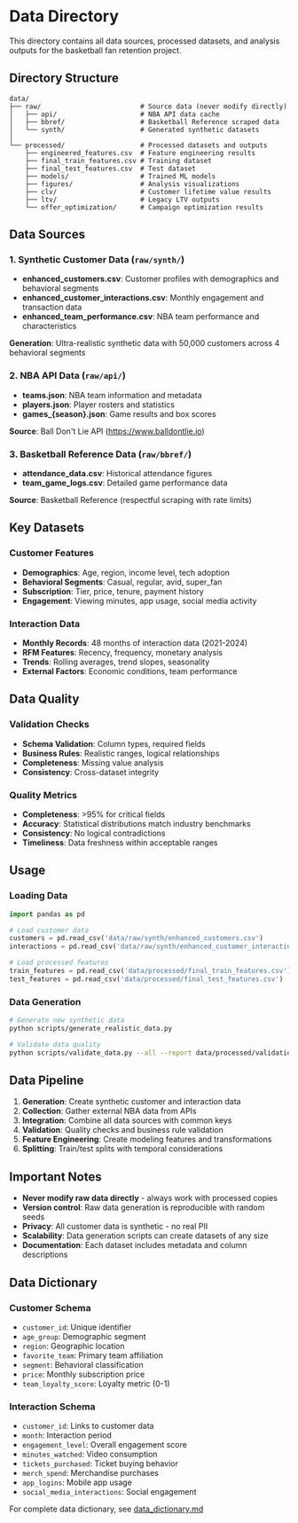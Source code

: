 # Data Directory

This directory contains all data sources, processed datasets, and analysis outputs for the basketball fan retention project.

## Directory Structure

```
data/
├── raw/                         # Source data (never modify directly)
│   ├── api/                     # NBA API data cache
│   ├── bbref/                   # Basketball Reference scraped data
│   └── synth/                   # Generated synthetic datasets
│
└── processed/                   # Processed datasets and outputs
    ├── engineered_features.csv  # Feature engineering results
    ├── final_train_features.csv # Training dataset
    ├── final_test_features.csv  # Test dataset
    ├── models/                  # Trained ML models
    ├── figures/                 # Analysis visualizations
    ├── clv/                     # Customer lifetime value results
    ├── ltv/                     # Legacy LTV outputs
    └── offer_optimization/      # Campaign optimization results
```

## Data Sources

### 1. Synthetic Customer Data (`raw/synth/`)
- **enhanced_customers.csv**: Customer profiles with demographics and behavioral segments
- **enhanced_customer_interactions.csv**: Monthly engagement and transaction data
- **enhanced_team_performance.csv**: NBA team performance and characteristics

**Generation**: Ultra-realistic synthetic data with 50,000 customers across 4 behavioral segments

### 2. NBA API Data (`raw/api/`)
- **teams.json**: NBA team information and metadata
- **players.json**: Player rosters and statistics
- **games_{season}.json**: Game results and box scores

**Source**: Ball Don't Lie API (https://www.balldontlie.io)

### 3. Basketball Reference Data (`raw/bbref/`)
- **attendance_data.csv**: Historical attendance figures
- **team_game_logs.csv**: Detailed game performance data

**Source**: Basketball Reference (respectful scraping with rate limits)

## Key Datasets

### Customer Features
- **Demographics**: Age, region, income level, tech adoption
- **Behavioral Segments**: Casual, regular, avid, super_fan
- **Subscription**: Tier, price, tenure, payment history
- **Engagement**: Viewing minutes, app usage, social media activity

### Interaction Data
- **Monthly Records**: 48 months of interaction data (2021-2024)
- **RFM Features**: Recency, frequency, monetary analysis
- **Trends**: Rolling averages, trend slopes, seasonality
- **External Factors**: Economic conditions, team performance

## Data Quality

### Validation Checks
- **Schema Validation**: Column types, required fields
- **Business Rules**: Realistic ranges, logical relationships
- **Completeness**: Missing value analysis
- **Consistency**: Cross-dataset integrity

### Quality Metrics
- **Completeness**: >95% for critical fields
- **Accuracy**: Statistical distributions match industry benchmarks
- **Consistency**: No logical contradictions
- **Timeliness**: Data freshness within acceptable ranges

## Usage

### Loading Data
```python
import pandas as pd

# Load customer data
customers = pd.read_csv('data/raw/synth/enhanced_customers.csv')
interactions = pd.read_csv('data/raw/synth/enhanced_customer_interactions.csv')

# Load processed features
train_features = pd.read_csv('data/processed/final_train_features.csv')
test_features = pd.read_csv('data/processed/final_test_features.csv')
```

### Data Generation
```bash
# Generate new synthetic data
python scripts/generate_realistic_data.py

# Validate data quality
python scripts/validate_data.py --all --report data/processed/validation/
```

## Data Pipeline

1. **Generation**: Create synthetic customer and interaction data
2. **Collection**: Gather external NBA data from APIs
3. **Integration**: Combine all data sources with common keys
4. **Validation**: Quality checks and business rule validation
5. **Feature Engineering**: Create modeling features and transformations
6. **Splitting**: Train/test splits with temporal considerations

## Important Notes

- **Never modify raw data directly** - always work with processed copies
- **Version control**: Raw data generation is reproducible with random seeds
- **Privacy**: All customer data is synthetic - no real PII
- **Scalability**: Data generation scripts can create datasets of any size
- **Documentation**: Each dataset includes metadata and column descriptions

## Data Dictionary

### Customer Schema
- `customer_id`: Unique identifier
- `age_group`: Demographic segment
- `region`: Geographic location
- `favorite_team`: Primary team affiliation
- `segment`: Behavioral classification
- `price`: Monthly subscription price
- `team_loyalty_score`: Loyalty metric (0-1)

### Interaction Schema
- `customer_id`: Links to customer data
- `month`: Interaction period
- `engagement_level`: Overall engagement score
- `minutes_watched`: Video consumption
- `tickets_purchased`: Ticket buying behavior
- `merch_spend`: Merchandise purchases
- `app_logins`: Mobile app usage
- `social_media_interactions`: Social engagement

For complete data dictionary, see [data_dictionary.md](data_dictionary.md)
